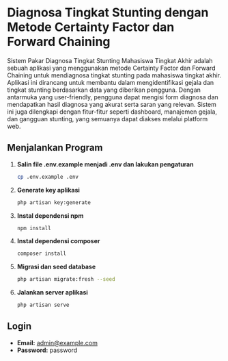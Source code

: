 # Diagnosa Tingkat Stunting dengan Metode Certainty Factor dan Forward Chaining
Sistem Pakar Diagnosa Tingkat Stunting Mahasiswa Tingkat Akhir adalah sebuah aplikasi yang menggunakan metode Certainty Factor dan Forward Chaining untuk mendiagnosa tingkat stunting pada mahasiswa tingkat akhir. Aplikasi ini dirancang untuk membantu dalam mengidentifikasi gejala dan tingkat stunting berdasarkan data yang diberikan pengguna. Dengan antarmuka yang user-friendly, pengguna dapat mengisi form diagnosa dan mendapatkan hasil diagnosa yang akurat serta saran yang relevan. Sistem ini juga dilengkapi dengan fitur-fitur seperti dashboard, manajemen gejala, dan gangguan stunting, yang semuanya dapat diakses melalui platform web.

## Menjalankan Program

1. **Salin file .env.example menjadi .env dan lakukan pengaturan**
    ```bash
    cp .env.example .env
    ```

2. **Generate key aplikasi**
    ```bash
    php artisan key:generate
    ```

3. **Instal dependensi npm**
    ```bash
    npm install
    ```

4. **Instal dependensi composer**
    ```bash
    composer install
    ```

5. **Migrasi dan seed database**
    ```bash
    php artisan migrate:fresh --seed
    ```

6. **Jalankan server aplikasi**
    ```bash
    php artisan serve
    ```

## Login

- **Email:** admin@example.com
- **Password:** password
